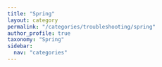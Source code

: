 ```yaml
---
title: "Spring"
layout: category
permalink: "/categories/troubleshooting/spring"
author_profile: true
taxonomy: "Spring"
sidebar:
  nav: "categories"
---
```

